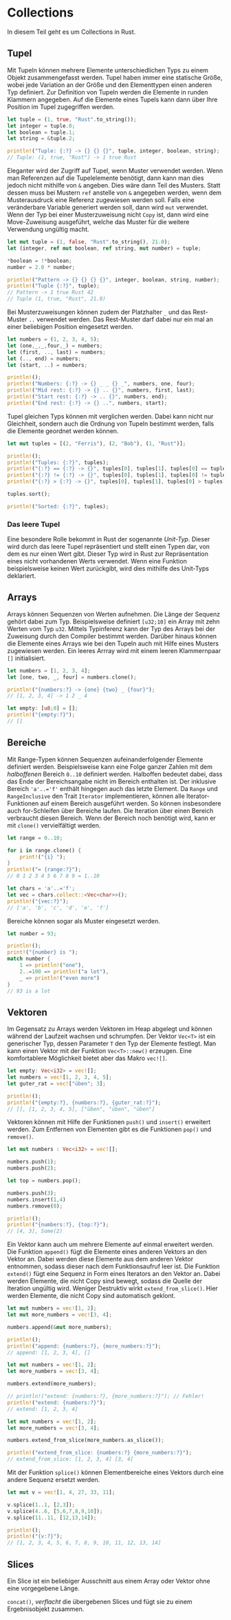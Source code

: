 # Collections

In diesem Teil geht es um Collections in Rust.

## Tupel

Mit Tupeln können mehrere Elemente unterschiedlichen Typs zu einem Objekt zusammengefasst werden. Tupel haben immer
eine statische Größe, wobei jede Variation an der Größe und den Elementtypen einen anderen Typ definiert. Zur 
Definition von Tupeln werden die Elemente in runden Klammern angegeben. Auf die Elemente eines Tupels kann dann über 
Ihre Position im Tupel zugegriffen werden.

```rust
let tuple = (1, true, "Rust".to_string());
let integer = tuple.0;
let boolean = tuple.1;
let string = &tuple.2;

println!("Tuple: {:?} -> {} {} {}", tuple, integer, boolean, string);
// Tuple: (1, true, "Rust") -> 1 true Rust
```

Eleganter wird der Zugriff auf Tupel, wenn Muster verwendet werden. Wenn man Referenzen auf die Tupelelemente 
benötigt, dann kann man dies jedoch nicht mithilfe von `&` angeben. Dies wäre dann Teil des Musters. Statt dessen
muss bei Mustern `ref` anstelle von `&` angegeben werden, wenn dem Musterausdruck eine Referenz zugewiesen 
werden soll. Falls eine veränderbare Variable generiert werden soll, dann wird `mut` verwendet. Wenn der 
Typ bei einer Musterzuweisung nicht `Copy` ist, dann wird eine Move-Zuweisung ausgeführt, welche das Muster 
für die weitere Verwendung ungültig macht.

```rust
let mut tuple = (1, false, "Rust".to_string(), 21.0);
let (integer, ref mut boolean, ref string, mut number) = tuple;

*boolean = !*boolean;
number = 2.0 * number;

println!("Pattern -> {} {} {} {}", integer, boolean, string, number);
println!("Tuple {:?}", tuple);
// Pattern -> 1 true Rust 42
// Tuple (1, true, "Rust", 21.0)
```

Bei Musterzuweisungen können zudem der Platzhalter `_` und das Rest-Muster `..` verwendet werden. Das Rest-Muster 
darf dabei nur ein mal an einer beliebigen Position eingesetzt werden.

```rust
let numbers = (1, 2, 3, 4, 5);
let (one,_,_,four,_) = numbers;
let (first, .., last) = numbers;
let (.., end) = numbers;
let (start, ..) = numbers;

println!();
println!("Numbers: {:?} -> {} _ _ {} _", numbers, one, four);
println!("Mid rest: {:?} -> {} .. {}", numbers, first, last);
println!("Start rest: {:?} -> .. {}", numbers, end);
println!("End rest: {:?} -> {} ..", numbers, start);
```

Tupel gleichen Typs können mit verglichen werden. Dabei kann nicht nur Gleichheit, sondern auch die Ordnung von Tupeln 
bestimmt werden, falls die Elemente geordnet werden können. 

```rust
let mut tuples = [(2, "Ferris"), (2, "Bob"), (1, "Rust")];

println!();
println!("Tuples: {:?}", tuples);
println!("{:?} == {:?} -> {}", tuples[0], tuples[1], tuples[0] == tuples[1]);
println!("{:?} != {:?} -> {}", tuples[0], tuples[1], tuples[0] != tuples[1]);
println!("{:?} > {:?} -> {}", tuples[0], tuples[1], tuples[0] > tuples[1]);

tuples.sort();

println!("Sorted: {:?}", tuples);
```

### Das leere Tupel

Eine besondere Rolle bekommt in Rust der sogenannte *Unit-Typ*. Dieser wird durch das leere Tupel repräsentiert und 
stellt einen Typen dar, von dem es nur einen Wert gibt. Dieser Typ wird in Rust zur Repräsentation eines nicht
vorhandenen Werts verwendet. Wenn eine Funktion beispielsweise keinen Wert zurückgibt, wird dies mithilfe des 
Unit-Typs deklariert.

## Arrays

Arrays können Sequenzen von Werten aufnehmen. Die Länge der Sequenz gehört dabei zum Typ. Beispielsweise definiert
`[u32;10]` ein Array mit zehn Werten vom Typ `u32`. Mittels Typinferenz kann der Typ des Arrays bei der Zuweisung 
durch den Compiler bestimmt werden. Darüber hinaus können die Elemente eines Arrays wie bei den Tupeln auch mit 
Hilfe eines Musters zugewiesen werden. Ein leeres Arrray wird mit einem leeren Klammernpaar `[]` initialisiert.

```rust
let numbers = [1, 2, 3, 4];
let [one, two, _, four] = numbers.clone();

println!("{numbers:?} -> {one} {two} _ {four}");
// [1, 2, 3, 4] -> 1 2 _ 4

let empty: [u8;0] = [];
println!("{empty:?}");
// []
```

## Bereiche

Mit Range-Typen können Sequenzen aufeinanderfolgender Elemente definiert werden. Beispielsweise kann eine Folge
ganzer Zahlen mit dem *halboffenen* Bereich `0..10` definiert werden. Halboffen bedeutet dabei, dass das Ende 
der Bereichsangabe nicht im Bereich enthalten ist. Der inklusive Bereich `'a'..='f'` enthält hingegen auch das 
letzte Element. Da `Range` und `RangeInclusive` den Trait `Iterator` implementieren, können alle 
Iterator-Funktionen auf einem Bereich ausgeführt werden. So können insbesondere auch for-Schleifen über 
Bereiche laufen. Die Iteration über einen Bereich verbraucht diesen Bereich. Wenn der Bereich noch benötigt 
wird, kann er mit `clone()` vervielfältigt werden.

```rust
let range = 0..10;

for i in range.clone() {
    print!("{i} ");
}
println!("= {range:?}");
// 0 1 2 3 4 5 6 7 8 9 = 1..10

let chars = 'a'..='f';
let vec = chars.collect::<Vec<char>>();
println!("{vec:?}");
// ['a', 'b', 'c', 'd', 'e', 'f']
```

Bereiche können sogar als Muster eingesetzt werden.

```rust
let number = 93;

println!();
print!("{number} is ");
match number {
    1 => println!("one"),
    2..=100 => println!("a lot"),
    _ => println!("even more")
}
// 93 is a lot
```

## Vektoren

Im Gegensatz zu Arrays werden Vektoren im Heap abgelegt und können während der Laufzeit wachsen und schrumpfen. Der 
Vektor `Vec<T>` ist ein generischer Typ, dessen Parameter `T` den Typ der Elemente festlegt. Man kann einen Vektor 
mit der Funktion `Vec<T>::new()` erzeugen. Eine komfortablere Möglichkeit bietet aber das Makro `vec![]`.

```rust
let empty: Vec<i32> = vec![];
let numbers = vec![1, 2, 3, 4, 5];
let guter_rat = vec!["üben"; 3];

println!();
println!("{empty:?}, {numbers:?}, {guter_rat:?}");
// [], [1, 2, 3, 4, 5], ["üben", "üben", "üben"]
```

Vektoren können mit Hilfe der Funktionen `push()` und `insert()` erweitert werden. Zum Entfernen von Elementen gibt
es die Funktionen `pop()` und `remove()`.

```rust
let mut numbers : Vec<i32> = vec![];

numbers.push(1);
numbers.push(2);

let top = numbers.pop();

numbers.push(3);
numbers.insert(1,4)
numbers.remove(0);

printls!();
println!("{numbers:?}, {top:?}");
// [4, 3], Some(2)
```

Ein Vektor kann auch um mehrere Elemente auf einmal erweitert werden. Die Funktion `append()` fügt die Elemente 
eines anderen Vektors an den Vektor an. Dabei werden diese Elemente aus dem anderen Vektor entnommen, sodass dieser
nach dem Funktionsaufruf leer ist. Die Funktion `extend()` fügt eine Sequenz in Form eines Iterators an den Vektor
an. Dabei werden Elemente, die nicht Copy sind bewegt, sodass die Quelle der Iteration ungültig wird. Weniger 
Destruktiv wirkt `extend_from_slice()`. Hier werden Elemente, die nicht Copy sind automatisch geklont.

```rust
let mut numbers = vec![1, 2];
let mut more_numbers = vec![3, 4];

numbers.append(&mut more_numbers);

println!();
println!("append: {numbers:?}, {more_numbers:?}");
// append: [1, 2, 3, 4], []

let mut numbers = vec![1, 2];
let more_numbers = vec![3, 4];

numbers.extend(more_numbers);

// println!("extend: {numbers:?}, {more_numbers:?}"); // Fehler!
println!("extend: {numbers:?}");
// extend: [1, 2, 3, 4]

let mut numbers = vec![1, 2];
let more_numbers = vec![3, 4];

numbers.extend_from_slice(more_numbers.as_slice());

println!("extend_from_slice: {numbers:?} {more_numbers:?}");
// extend_from_slice: [1, 2, 3, 4] [3, 4]
```

Mit der Funktion `splice()` können Elementbereiche eines Vektors durch eine andere Sequenz ersetzt werden.

```rust
let mut v = vec![1, 4, 27, 33, 11];

v.splice(1..1, [2,3]);
v.splice(4..6, [5,6,7,8,9,10]);
v.splice(11..11, [12,13,14]);

println!();
println!("{v:?}");
// [1, 2, 3, 4, 5, 6, 7, 8, 9, 10, 11, 12, 13, 14]
```

## Slices

Ein Slice ist ein beliebiger Ausschnitt aus einem Array oder Vektor ohne eine vorgegebene Länge.

`concat()`, *verflacht* die übergebenen Slices und fügt sie zu einem Ergebnisobjekt zusammen.
